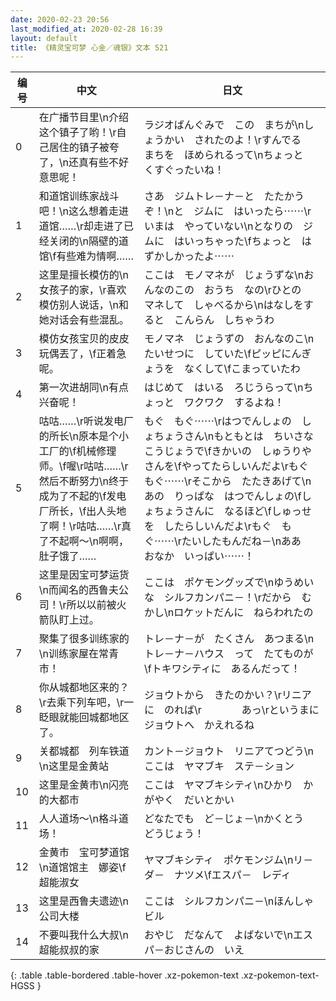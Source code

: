 ```yaml
---
date: 2020-02-23 20:56
last_modified_at: 2020-02-28 16:39
layout: default
title: 《精灵宝可梦 心金／魂银》文本 521
---
```

| 编号 | 中文 | 日文 |
| ---- | ---- | ---- |
| 0 | 在广播节目里\n介绍这个镇子了哟！\r自己居住的镇子被夸了，\n还真有些不好意思呢！ | ラジオばんぐみで　この　まちが\nしょうかい　されたのよ！\rすんでる　まちを　ほめられるって\nちょっと　くすぐったいね！ |
| 1 | 和道馆训练家战斗吧！\n这么想着走进道馆……\r却走进了已经关闭的\n隔壁的道馆\f有些难为情啊…… | さあ　ジムトレ－ナ－と　たたかうぞ！\nと　ジムに　はいったら⋯⋯\rいまは　やっていない\nとなりの　ジムに　はいっちゃった\fちょっと　はずかしかったよ⋯⋯ |
| 2 | 这里是擅长模仿的\n女孩子的家，\r喜欢模仿别人说话，\n和她对话会有些混乱。 | ここは　モノマネが　じょうずな\nおんなのこの　おうち　なの\rひとの　マネして　しゃべるから\nはなしをすると　こんらん　しちゃうわ |
| 3 | 模仿女孩宝贝的皮皮玩偶丟了，\f正着急呢。 | モノマネ　じょうずの　おんなのこ\nたいせつに　していた\fピッピにんぎょうを　なくして\fこまっていたわ |
| 4 | 第一次进胡同\n有点兴奋呢！ | はじめて　はいる　ろじうらって\nちょっと　ワクワク　するよね！ |
| 5 | 咕咕……\r听说发电厂的所长\n原本是个小工厂的\f机械修理师。\f喔\r咕咕……\r然后不断努力\n终于成为了不起的\f发电厂所长，\f出人头地了啊！\r咕咕……\r真了不起啊～\n啊啊，肚子饿了…… | もぐ　もぐ⋯⋯\rはつでんしょの　しょちょうさん\nもともとは　ちいさな　こうじょうで\fきかいの　しゅうりやさんを\fやってたらしいんだよ\rもぐ　もぐ⋯⋯\rそこから　たたきあげて\nあの　りっぱな　はつでんしょの\fしょちょうさんに　なるほど\fしゅっせを　したらしいんだよ\rもぐ　もぐ⋯⋯\rたいしたもんだね－\nああ　おなか　いっぱい⋯⋯！ |
| 6 | 这里是因宝可梦运货\n而闻名的西鲁夫公司！\r所以以前被火箭队盯上过。 | ここは　ポケモングッズで\nゆうめいな　シルフカンパニ－！\rだから　むかし\nロケットだんに　ねらわれたの |
| 7 | 聚集了很多训练家的\n训练家屋在常青市！ | トレ－ナ－が　たくさん　あつまる\nトレ－ナ－ハウス　って　たてものが\fトキワシティに　あるんだって！ |
| 8 | 你从城都地区来的？\r去乘下列车吧，\r一眨眼就能回城都地区了。 | ジョウトから　きたのかい？\rリニアに　のれば\r　　　　あっ\rというまに　ジョウトへ　かえれるね |
| 9 | 关都城都　列车铁道\n这里是金黄站 | カント－ジョウト　リニアてつどう\nここは　ヤマブキ　ステ－ション |
| 10 | 这里是金黄市\n闪亮的大都市 | ここは　ヤマブキシティ\nひかり　かがやく　だいとかい |
| 11 | 人人道场～\n格斗道场！ | どなたでも　ど－じょ－\nかくとう　どうじょう！ |
| 12 | 金黄市　宝可梦道馆\n道馆馆主　娜姿\f超能淑女 | ヤマブキシティ　ポケモンジム\nリ－ダ－　ナツメ\fエスパ－　レディ |
| 13 | 这里是西鲁夫遗迹\n公司大楼 | ここは　シルフカンパニ－\nほんしゃ　ビル |
| 14 | 不要叫我什么大叔\n超能叔叔的家 | おやじ　だなんて　よばないで\nエスパ－おじさんの　いえ |
{: .table .table-bordered .table-hover .xz-pokemon-text .xz-pokemon-text-HGSS }